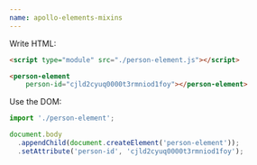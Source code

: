 ```yaml
---
name: apollo-elements-mixins
---
```


Write HTML:

```html
<script type="module" src="./person-element.js"></script>

<person-element
    person-id="cjld2cyuq0000t3rmniod1foy"></person-element>
```

<div reveal>

Use the DOM:
```js
import './person-element';

document.body
  .appendChild(document.createElement('person-element'));
  .setAttribute('person-id', 'cjld2cyuq0000t3rmniod1foy');
```

</div>

